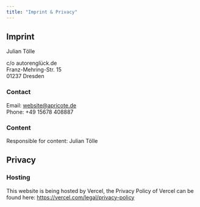 ```yaml
---
title: "Imprint & Privacy"
---
```


## Imprint

Julian Tölle

c/o autorenglück.de  
Franz-Mehring-Str. 15  
01237 Dresden

### Contact

Email: website@apricote.de  
Phone: +49 15678 408887

### Content

Responsible for content: Julian Tölle

## Privacy

### Hosting

This website is being hosted by Vercel, the Privacy Policy of Vercel can be found here: https://vercel.com/legal/privacy-policy
